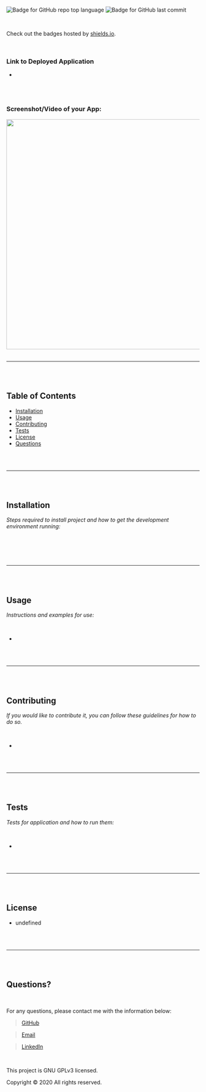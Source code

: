 <br />

# 
    
<br />

![Badge for GitHub repo top language](https://img.shields.io/github/languages/top/davidyi0529/?style=flat&logo=appveyor) ![Badge for GitHub last commit](https://img.shields.io/github/last-commit/davidyi0529/?style=flat&logo=appveyor)

<br /> 

Check out the badges hosted by [shields.io](https://shields.io/).

<br /> 

### Link to Deployed Application
- 

<br />



<br />

### Screenshot/Video of your App:

<img src="" width="1275" height="600">

<br />
<br />

---

<br />
<br />

## Table of Contents

- [Installation](#installation)
- [Usage](#usage)
- [Contributing](#contributing)
- [Tests](#tests)
- [License](#license)
- [Questions](#questions)

<br />
<br />

---

<br />
<br />

## Installation

*Steps required to install project and how to get the development environment running:*

<br />

> 



<br />
<br />

---

<br />
<br />

## Usage

*Instructions and examples for use:*

<br />

- 


<br />
<br />

---

<br />
<br />

## Contributing

*If you would like to contribute it, you can follow these guidelines for how to do so.*

<br />

- 


<br />
<br />

---

<br />
<br />

## Tests

*Tests for application and how to run them:*

<br />

- 


<br />
<br />

---

<br />
<br />

## License

- undefined


<br />
<br />

---

<br />
<br />

## Questions?

<br />
    
For any questions, please contact me with the information below:
   
> <a href="" target="_blank">GitHub</a> 

> <a href="" target="_blank">Email</a> 

> <a href="" target="_blank">LinkedIn</a>

<br />

This project is GNU GPLv3 licensed.

Copyright &copy; 2020  All rights reserved.